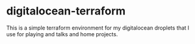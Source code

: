# digitalocean-terraform

This is a simple terraform environment for my digitalocean droplets that I use for playing and talks and home projects.
